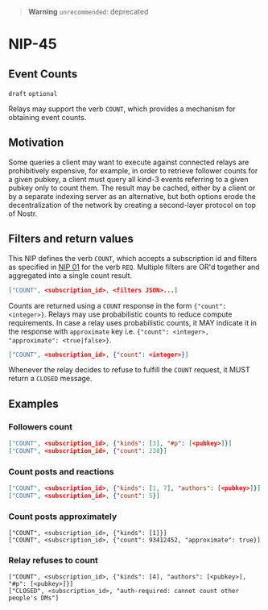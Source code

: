 > __Warning__  `unrecommended`: deprecated

NIP-45
======

Event Counts
--------------

`draft` `optional`

Relays may support the verb `COUNT`, which provides a mechanism for obtaining event counts.

## Motivation

Some queries a client may want to execute against connected relays are prohibitively expensive, for example, in order to retrieve follower counts for a given pubkey, a client must query all kind-3 events referring to a given pubkey only to count them. The result may be cached, either by a client or by a separate indexing server as an alternative, but both options erode the decentralization of the network by creating a second-layer protocol on top of Nostr.

## Filters and return values

This NIP defines the verb `COUNT`, which accepts a subscription id and filters as specified in [NIP 01](01.md) for the verb `REQ`. Multiple filters are OR'd together and aggregated into a single count result.

```json
["COUNT", <subscription_id>, <filters JSON>...]
```

Counts are returned using a `COUNT` response in the form `{"count": <integer>}`. Relays may use probabilistic counts to reduce compute requirements.
In case a relay uses probabilistic counts, it MAY indicate it in the response with `approximate` key i.e. `{"count": <integer>, "approximate": <true|false>}`.

```json
["COUNT", <subscription_id>, {"count": <integer>}]
```

Whenever the relay decides to refuse to fulfill the `COUNT` request, it MUST return a `CLOSED` message.

## Examples

### Followers count

```json
["COUNT", <subscription_id>, {"kinds": [3], "#p": [<pubkey>]}]
["COUNT", <subscription_id>, {"count": 238}]
```

### Count posts and reactions

```json
["COUNT", <subscription_id>, {"kinds": [1, 7], "authors": [<pubkey>]}]
["COUNT", <subscription_id>, {"count": 5}]
```

### Count posts approximately

```
["COUNT", <subscription_id>, {"kinds": [1]}]
["COUNT", <subscription_id>, {"count": 93412452, "approximate": true}]
```

### Relay refuses to count

```
["COUNT", <subscription_id>, {"kinds": [4], "authors": [<pubkey>], "#p": [<pubkey>]}]
["CLOSED", <subscription_id>, "auth-required: cannot count other people's DMs"]
```
